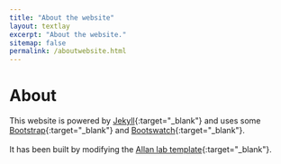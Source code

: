 ```yaml
---
title: "About the website"
layout: textlay
excerpt: "About the website."
sitemap: false
permalink: /aboutwebsite.html
---
```


# About

This website is powered by [Jekyll](https://jekyllrb.com){:target="_blank"} and uses some [Bootstrap](https://www.getbootstrap.com){:target="_blank"} and  [Bootswatch](https://www.bootswatch.com){:target="_blank"}.
<br><br>
It has been built by modifying the [Allan lab template](https://www.allanlab.org/aboutwebsite.html){:target="_blank"}.

<p> &nbsp; </p>





